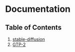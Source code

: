 
# Documentation

## Table of Contents
1. [stable-diffusion](./stable-diffusion/README.md)
1. [GTP-2](./GPT-2/README.md)
